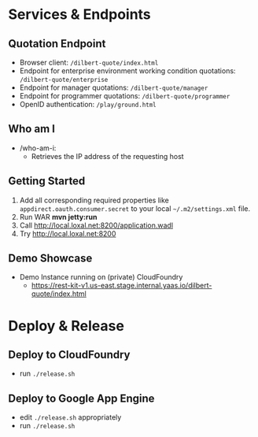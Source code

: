# Services & Endpoints

## Quotation Endpoint
* Browser client: `/dilbert-quote/index.html`
* Endpoint for enterprise environment working condition quotations: `/dilbert-quote/enterprise`
* Endpoint for manager quotations: `/dilbert-quote/manager`
* Endpoint for programmer quotations: `/dilbert-quote/programmer`
* OpenID authentication: `/play/ground.html`

## Who am I

* /who-am-i:
    * Retrieves the IP address of the requesting host

## Getting Started

1. Add all corresponding required properties like `appdirect.oauth.consumer.secret` to your local `~/.m2/settings.xml` file.
1. Run WAR __mvn jetty:run__
1. Call http://local.loxal.net:8200/application.wadl
1. Try http://local.loxal.net:8200

## Demo Showcase

* Demo Instance running on (private) CloudFoundry
    * https://rest-kit-v1.us-east.stage.internal.yaas.io/dilbert-quote/index.html

# Deploy & Release

## Deploy to CloudFoundry

* run `./release.sh` 

## Deploy to Google App Engine 

* edit `./release.sh` appropriately 
* run `./release.sh`